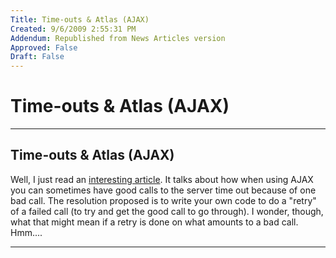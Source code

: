 ```yaml
---
Title: Time-outs & Atlas (AJAX)
Created: 9/6/2009 2:55:31 PM
Addendum: Republished from News Articles version
Approved: False
Draft: False
---
```

# Time-outs & Atlas (AJAX)

---

## Time-outs & Atlas (AJAX)
Well, I just read an [interesting article](http://msmvps.com/blogs/omar/archive/2006/09/23/Atlas-5_3A00_-Bad-calls-make-good-calls-timeout.aspx). It talks about how when using AJAX you can sometimes have good calls to the server time out because of one bad call. The resolution proposed is to write your own code to do a "retry" of a failed call (to try and get the good call to go through). I wonder, though, what that might mean if a retry is done on what amounts to a bad call. Hmm....



---

